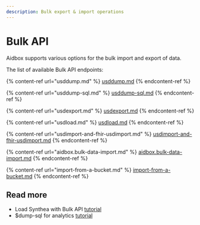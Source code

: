 ```yaml
---
description: Bulk export & import operations
---
```


# Bulk API

Aidbox supports various options for the bulk import and export of data.

The list of available Bulk API endpoints:

{% content-ref url="usddump.md" %}
[usddump.md](usddump.md)
{% endcontent-ref %}

{% content-ref url="usddump-sql.md" %}
[usddump-sql.md](usddump-sql.md)
{% endcontent-ref %}

{% content-ref url="usdexport.md" %}
[usdexport.md](usdexport.md)
{% endcontent-ref %}

{% content-ref url="usdload.md" %}
[usdload.md](usdload.md)
{% endcontent-ref %}

{% content-ref url="usdimport-and-fhir-usdimport.md" %}
[usdimport-and-fhir-usdimport.md](usdimport-and-fhir-usdimport.md)
{% endcontent-ref %}

{% content-ref url="aidbox.bulk-data-import.md" %}
[aidbox.bulk-data-import.md](aidbox.bulk-data-import.md)
{% endcontent-ref %}

{% content-ref url="import-from-a-bucket.md" %}
[import-from-a-bucket.md](import-from-a-bucket.md)
{% endcontent-ref %}

## Read more

* Load Synthea with Bulk API [tutorial](../../readme-1/bulk-api-tutorials/synthea-by-bulk-api.md)
* $dump-sql for analytics [tutorial](../../readme-1/bulk-api-tutorials/usddump-sql-tutorial.md)
